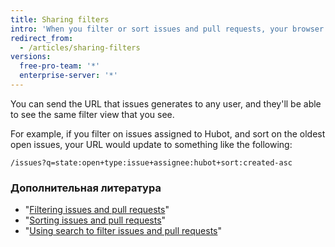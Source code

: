 ```yaml
---
title: Sharing filters
intro: 'When you filter or sort issues and pull requests, your browser''s URL is automatically updated to match the new view.'
redirect_from:
  - /articles/sharing-filters
versions:
  free-pro-team: '*'
  enterprise-server: '*'
---
```


You can send the URL that issues generates to any user, and they'll be able to see the same filter view that you see.

For example, if you filter on issues assigned to Hubot, and sort on the oldest open issues, your URL would update to something like the following:

```
/issues?q=state:open+type:issue+assignee:hubot+sort:created-asc
```

### Дополнительная литература

* "[Filtering issues and pull requests](/articles/filtering-issues-and-pull-requests)"
* "[Sorting issues and pull requests](/articles/sorting-issues-and-pull-requests)"
* "[Using search to filter issues and pull requests](/articles/using-search-to-filter-issues-and-pull-requests)"
